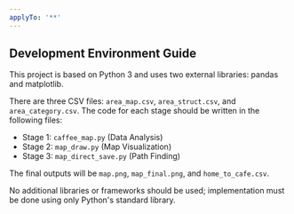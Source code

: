 ```yaml
---
applyTo: '**'
---
```


## Development Environment Guide

This project is based on Python 3 and uses two external libraries: pandas and matplotlib.

There are three CSV files: `area_map.csv`, `area_struct.csv`, and `area_category.csv`. The code for each stage should be written in the following files:
- Stage 1: `caffee_map.py` (Data Analysis)
- Stage 2: `map_draw.py` (Map Visualization)
- Stage 3: `map_direct_save.py` (Path Finding)

The final outputs will be `map.png`, `map_final.png`, and `home_to_cafe.csv`.

No additional libraries or frameworks should be used; implementation must be done using only Python's standard library.